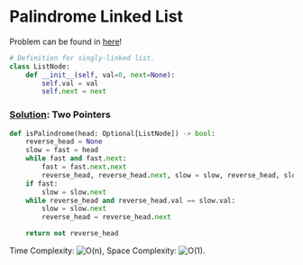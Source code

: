 # Palindrome Linked List

Problem can be found in [here](https://leetcode.com/problems/palindrome-linked-list/)!

```python
# Definition for singly-linked list.
class ListNode:
    def __init__(self, val=0, next=None):
        self.val = val
        self.next = next
```

### [Solution](/Linked%20List/234-PalindromeLinkedList/solution.py): Two Pointers

```python
def isPalindrome(head: Optional[ListNode]) -> bool:
    reverse_head = None
    slow = fast = head
    while fast and fast.next:
        fast = fast.next.next
        reverse_head, reverse_head.next, slow = slow, reverse_head, slow.next
    if fast:
        slow = slow.next
    while reverse_head and reverse_head.val == slow.val:
        slow = slow.next
        reverse_head = reverse_head.next

    return not reverse_head
```

Time Complexity: ![O(n)](<https://latex.codecogs.com/svg.image?\inline&space;O(n)>), Space Complexity: ![O(1)](<https://latex.codecogs.com/svg.image?\inline&space;O(1)>).
